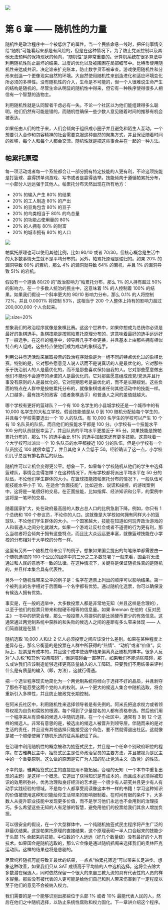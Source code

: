 ![](_media/06-randomness-theme.png)

# 第 6 章 —— 随机性的力量

随机性是政治程序中一个被低估了的属性。当一个民族命悬一线时，把任何事情交给“随机”可能看起来都是有风险的，但是在这种情况下，为了防止党派控制以及其他无法预料的保持现状的倾向，“随机性”是非常重要的。计算机系统在很多算法中利用随机性防止最坏的结果、过度的优化以及被围困在局部细节中。比特币使用随机性来达成共识，决定谁来扩充账本，防止数字货币被审查。游戏使用随机性和分形来创造一个更像现实自然的环境。大自然使用随机性来创造进化和适应环境变化所必须的多样性。没有随机性的介入，生命是不可能的，但一个人很难说生命产生的结构是随机的。尽管生命从明显的随机性中得来，但它有一种秩序使得很多人相信有一个智慧的造物主。

利用随机性就是认同智者千虑必有一失。不论一个社区以为他们能组建得多么聪明，他们仍然有可能是错的，而随机性确保一些少数人意见随着时间的推移有机会被表达。

如果任由人们的性子来，人们会倾向于组织成小圈子并且避免和陌生人互动。一个想要引入合作和包容精神的社会需要克服这种自然的聚集方式，并且保证随着时间的推移，每个人和每个人都会交流。随机性就是把这些事合并在一起的一种方法。

## 帕累托原理

每一项活动或者每一个系统都会让一部分拥有特定技能的人更有利，不论这项技能是打篮球、赢得拼单词游戏、写书或者是赢得选举。技能倾向于遵循帕累托分布，一小部分人远远强于其他人。帕累托分布天然出现在所有地方：

- 20% 的输入产生 80% 的结果
- 20% 的工人制造 80% 的产出
- 20% 的豆角包含 80% 的豆子
- 20% 的鸟类相当于 80% 的鸟总量
- 20% 的功能占使用量的 80%
- 20% 的人拥有 80% 的财富
- 20% 的城市拥有 80% 的人口



![](_media/06-pareto.png)

帕累托原理也可以使用其他比例，比如 90/10 或者 70/30，但核心概念是生活中的大多数事情天生就不是平均分布的。另外，帕累托原理是递归的。如果 20% 的漏洞导致 80% 的宕机，那么 4% 的漏洞就导致 64% 的宕机，并且 1% 的漏洞导致 51% 的宕机。

假设有一个遵循 80/20 的“政治影响力”帕累托分布，那么 1% 的人持有超过 50% 的影响力，在一个多数人统治的民主中，这意味着 1% 的人控制着 100% 的结果。如果我们假设一个斜率更大的 90/10 影响力分布，那么 0.1% 的人将控制 72%，并且 0.0001% 将控制 53%，这相当于 200 个人整体上持有的影响力超过 200,000,000 个人合起来。

![](_media/06-pareto-cirles.png ':size=20%')

想象我们的政治程序就像是象棋比赛。这这个世界中，如果你想成为总统你必须是最好的象棋选手。象棋技能是按照帕累托原理分布的，这意味着最好的选手远远好于一般选手。在这样的程序中，领导层几乎不会更换，并且基本上由那些拥有相似特点的人组成，这些特点使他们成为成功的象棋选手。

利用公共竞选活动来赢取投票的政治程序就像是为一组不同的特点优化过的象棋比赛。特别的是，它对那些愿意见人说人话而不是说真话的人是最优化的。它对那些乐于统治别人的人是最优化的，而不是那些喜欢保持自我的人。它对那些愿意做出他们不能也不会遵守的承诺的人是最优化的。它对那些愿意组成政党/党派并且行事没有原则的人是最优化的。它对短期思考是最优化的，而不是长期规划。这些负面的特点在人群中是按帕累托分布的，就像象棋或者任何其他活动中的技能一样。人口越多，最有技巧的政客（或者象棋选手）和普通人之间的差值就越大。

哪个学校有更好的篮球队？一个有 100 名学生的小县城学校还是一个城市中的有 10,000 名学生的大私立学校。假设技能值是从 0 到 100 随机分配给每个学生的，并且每个学校需要选出一个 10 人的队伍。有 10,000 名学生的学校可以产生 10 个有 10 名队员的队伍，而且他们的技能水平都是 100 分。小学校有一个技能水平 100 分的队员就很幸运了，并且队员的平均水平更接近于 95 分。如果技能是按帕累托分布的，那么 1% 的选手会比 51% 的选手加起来还有更多技能。这意味着一个大学校可以派出一个 10 名队员的水平都接近 100 分的队伍，但是小学校有一个队员接近 100 就很幸运了，并且其他 9 人会低于 50。经验确认了这一点，小学校们几乎总是有排名靠后的队伍。

随机性可以让机会变得更公平。想象一下，如果每个学校随机从他们的学生中选择篮球队，事情会变得怎样？在这种情况下，所有学校都将派出平均水平在 50 分的队伍，不论他们学生群体的大小。在篮球技能按帕累托分布的情况下，一般队伍可能技能水平小于 10。在适合“负面技能”，比如迎合、说谎和操控，的游戏案例中，这将是一笔很好的交易。在正面技能，比如指挥、经济知识和公平，的案例中这将是一笔坏的交易。

随着国家扩大，处在政府最高层的人数占总人口的比例急剧下降。例如，你只有 1 个总统和 100 个参议员，不论你的人口。这就像是大学校如何拥有同样大小的篮球队，不论他们学生群体的大小。一个国家越大，技能在知道如何玩弄政治游戏的人和普通人之间分化就越大。如果一个游戏让反社会或者不道德的行为更有利，那么当权者将会倾向于拥有这些特点，而且比大众远远更丰富，就像篮球技能在小学校的分布相对于大学校的分布一样。

这里有另外一个随机性带来公平的例子。想象如果国会提出的每笔账单都需要由一个随机选取的 100 个公民的团体中的三分之二多数签署？一般来看，国会将无法通过和人民的意愿不一致的法律。在这种情况下，关键将是保证随机性真的是随机的，并且样本集合具有代表性。

另外一个随机性带来公平的例子是：名字在选票上列出的顺序可以影响结果。第一个被列出的名字相对于后面每一个名字都有优势。通过随机化选票，你可以确保没有候选人拥有优势。

事实是，在一般的选举中，大多数投票人都是非常地无知（并且这样是合理的），以至于他们的投票只带来和抛硬币相等的信息量。如果 Brennan 在他的《反对民主》一书中的研究合理，那么一般投票人将提供的是比抛硬币更少的有效信息。这通常通过两党制系统中获胜的和失败的候选人之间的差距有多么窄来体现 —— 人们简直就是在猜！

随机选取 10,000 人和让 2 亿人必须投票之间应该没什么差别。如果在某种程度上差异存在，那么它衡量的是投票在人群中所获得的“热情”、“动机”或者“价值”。实际上，投票是有成本的，并且这个成本使选举结果偏离真正随机的样本。很多人反对“人头税”和其他“投票障碍”，但是障碍会一直存在。如果我们不能清除障碍，那么或许我们应该制造能够选择更高质量输入的人工障碍。只要我们不用结果来评判什么是有质量的输入（即，方法），这就行得通。

把一个选举程序现实地简化为一个两党制系统将倾向于选择不好的品质，并且剥夺了那些不能忍受这两个党的人的权利。从一个更大的候选人集合中随机选取，将会重新引入多样性，并且防止被政党长期控制。

在阿米氏社区中，利用随机性来选择领导者是有先例的。阿米氏把追求权力或者领导权视为自负和腐败的根源。每个得到了少量提名的人都有资格参选。然后他们用一个程序来从有资格的候选人中随机选择。在一个小社区中，通常有 3 到 12 个这样的候选人。非常有意思的是，被选出的候选人被晋升到领导层，伴随而来的是对生活的责任，并且没有其他选择只能接受这个角色，要不然就得退出社区。这就像是被一个顺便使用了随机乐透的征兵系统征了兵。

在治理中利用随机性的概念被称为抽签式民主，并且是一个任命个别政府职位的程序。在古雅典民主中，抽签式民主是任命政治官员的主要方法，并且被视为是民主中的一个重要原则。这么做的原因是它广为人知的防止党派主义（政党）的性质。

不幸的是，雅典抽签式民主的直接应用不能拓展。合理的无知（一个本书中重复出现的主题）是这样一个概念，它道出了获得知识是有成本的，而且成本必须得被知识的效用所弥补。优秀治理和良好经济的艺术是一个很少有人研究并且更少有人有动手实践经验的领域。不是每个人都享受阅读像这本书一样的书籍！学习这种知识的价值被使用这种知识能给你生活带来的影响限制着。在时间有限的条件下，大多数人从提升职业技能中发现更多价值，而不是学习他们永远也不会用到的治理技巧。多么希望这些无知的人有足够的智慧，避免用他们的投票给我们其余人增加负担。

可以很安全的假设，在一个大型群体中，一个纯随机抽签式民主程序将产生广泛的非最优结果。这是帕累托原理的直接结果，这个原理表明一半人口合起来的技能少于头部 1% 合起来的技能。中位数的个人远远（好几个数量级）没有最好的个人有技术。如果国会是随机选取的，那么它会像是通过随机抓阄来选择我们的奥林匹克运动队。这样的结果也将是悲剧的。

尽管纯粹随机可能导致非最优的结果，一点点“帕累托筛选”可以带来长足进步。想象这种改善，如果我们只从 SAT 成绩高于平均值的人中选机选择。这将会去除大多数潜在候选人，同时依然保留一个很大的来自三教九流的具有代表性的人员的样本容量。那些没有被代表的人更可能是给他们自己和别人带来伤害到了一定程度以至于他们的意见不会被纳入权力。

我们需要的是一个能够识别出那些位于头部 1% 或者 10% 最能代表人民的人，然后在他们之中随机选择，以防止系统性腐败和权力固化。下一章讲介绍这个程序。

